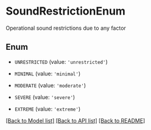 # SoundRestrictionEnum

Operational sound restrictions due to any factor

## Enum

* `UNRESTRICTED` (value: `'unrestricted'`)

* `MINIMAL` (value: `'minimal'`)

* `MODERATE` (value: `'moderate'`)

* `SEVERE` (value: `'severe'`)

* `EXTREME` (value: `'extreme'`)

[[Back to Model list]](../README.md#documentation-for-models) [[Back to API list]](../README.md#documentation-for-api-endpoints) [[Back to README]](../README.md)


